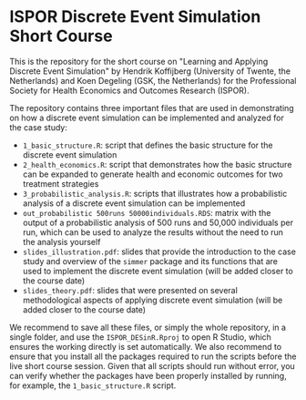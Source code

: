 # ISPOR Discrete Event Simulation Short Course

This is the repository for the short course on "Learning and Applying Discrete Event Simulation" by Hendrik Koffijberg (University of Twente, the Netherlands) and Koen Degeling (GSK, the Netherlands) for the Professional Society for Health Economics and Outcomes Research (ISPOR).

The repository contains three important files that are used in demonstrating on how a discrete event simulation can be implemented and analyzed for the case study:

* `1_basic_structure.R`: script that defines the basic structure for the discrete event simulation
* `2_health_economics.R`: script that demonstrates how the basic structure can be expanded to generate health and economic outcomes for two treatment strategies
* `3_probabilistic_analysis.R`: scripts that illustrates how a probabilistic analysis of a discrete event simulation can be implemented 
* `out_probabilistic 500runs 50000individuals.RDS`: matrix with the output of a probabilistic analysis of 500 runs and 50,000 individuals per run, which can be used to analyze the results without the need to run the analysis yourself
* `slides_illustration.pdf`: slides that provide the introduction to the case study and overview of the `simmer` package and its functions that are used to implement the discrete event simulation (will be added closer to the course date)
* `slides_theory.pdf`: slides that were presented on several methodological aspects of applying discrete event simulation (will be added closer to the course date)

We recommend to save all these files, or simply the whole repository, in a single folder, and use the `ISPOR_DESinR.Rproj` to open R Studio, which ensures the working directly is set automatically. We also recommend to ensure that you install all the packages required to run the scripts before the live short course session. Given that all scripts should run without error, you can verify whether the packages have been properly installed by running, for example, the `1_basic_structure.R` script.
